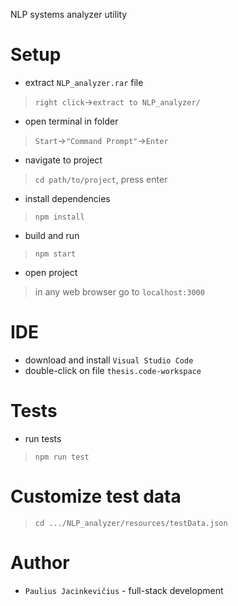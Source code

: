 NLP systems analyzer utility

# Setup

- extract `NLP_analyzer.rar` file
>`right click`->`extract to NLP_analyzer/`
- open terminal in folder
>`Start`->`"Command Prompt"`->`Enter`
- navigate to project 
>`cd path/to/project`, press enter
- install dependencies
>`npm install`
- build and run
>`npm start`
- open project
>in any web browser go to `localhost:3000`

# IDE 

- download and install `Visual Studio Code`
- double-click on file `thesis.code-workspace`

# Tests

- run tests
>`npm run test`

# Customize test data

>`cd .../NLP_analyzer/resources/testData.json`

# Author

- `Paulius Jacinkevičius` - full-stack development